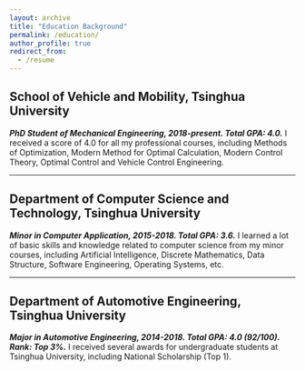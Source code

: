 ```yaml
---
layout: archive
title: "Education Background"
permalink: /education/
author_profile: true
redirect_from:
  - /resume
---
```


## School of Vehicle and Mobility, Tsinghua University
***PhD Student of Mechanical Engineering, 2018-present. Total GPA: 4.0.***
I received a score of 4.0 for all my professional courses, including Methods of Optimization, Modern Method for Optimal Calculation, Modern Control Theory, Optimal Control and Vehicle Control Engineering.

------

##  Department of Computer Science and Technology, Tsinghua University
***Minor in Computer Application, 2015-2018. Total GPA: 3.6.***
I learned a lot of basic skills and knowledge related to computer science from my minor courses, including Artificial Intelligence, Discrete Mathematics, Data Structure, Software Engineering, Operating Systems, etc.

------

## Department of Automotive Engineering, Tsinghua University
***Major in Automotive Engineering, 2014-2018. Total GPA: 4.0 (92/100). Rank: Top 3%.***
I received several awards for undergraduate students at Tsinghua University, including National Scholarship (Top 1).

